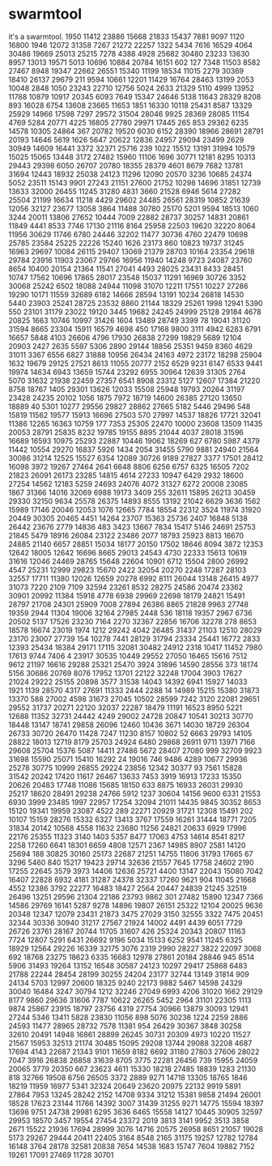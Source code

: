 # swarmtool
it's a swarmtool.
1950
11412
23886
15668
21833
15437
7881
9097
1120
16800
1946
12072
31358
7267
21272
22257
1322
5434
7616
16529
4064
30486
19669
25013
25215
7278
4388
4928
25682
30480
23233
13630
8957
13013
19571
5013
10696
10884
20784
16151
602
127
7348
11503
8582
27467
8948
19347
22662
26551
15340
11199
18534
11015
2279
30369
18410
26137
29679
211
9594
10661
12201
11429
16764
28463
13199
2053
10048
2848
1050
23243
22710
12756
5024
2633
21329
5110
4999
13952
11788
10879
10917
20345
6093
7649
15347
24646
5138
11643
28329
8208
893
16028
6754
13608
23665
11653
1851
16330
10118
25431
8587
13329
25929
14966
17598
7297
29572
31504
28046
9925
28369
28085
11154
4769
5284
20771
4225
16805
27780
29971
17445
265
853
29362
6235
14578
10305
24864
367
20782
19520
6030
6152
28390
18966
28691
28791
20193
14646
5619
1626
5647
20622
12836
24957
29094
23499
2629
30949
14609
16441
3372
32371
25716
239
1022
15512
13191
31994
10579
15025
15065
13448
3172
27482
15960
11106
1696
30771
12181
8295
10313
29443
29398
6050
26707
20780
18355
28379
4601
8679
7682
13781
31694
12443
18932
25038
24123
11296
12090
20570
3236
10685
24374
5052
23511
15143
9901
27243
21151
27600
21752
10298
14696
31851
12739
13633
32000
26455
11245
31280
4831
3660
21528
6946
5614
27282
25504
21199
16634
11218
4429
29602
24485
26561
28319
10852
21639
12056
32127
23677
13058
3864
11488
30780
25170
5201
9594
18513
1060
3244
20011
13806
27652
10444
7009
22882
28737
30257
14831
20861
11849
4441
8533
7746
17130
21116
8164
25958
22503
19620
32220
8064
11956
30629
11746
6780
24446
32202
11477
30736
4760
22479
10698
25785
23584
25225
22226
15240
1626
23173
860
10823
19737
31245
16963
29697
10084
26115
29407
13069
21379
28703
10164
23354
29618
29784
23916
11903
23067
29766
16956
11940
14248
9723
24087
23760
8654
10400
20154
21364
11541
27041
4493
28025
23431
8433
28451
10747
17562
10696
17865
28017
23548
15037
11291
16969
30726
3352
30068
25242
6502
18088
24944
11098
31070
12211
17551
10227
27286
19290
10171
11559
32689
6182
14666
28594
13191
10234
26818
14530
5440
23903
25241
28725
23532
8860
21144
18329
25261
1998
12941
5390
550
23101
31179
23022
19120
3445
19682
24245
24999
25128
29184
4678
20825
1663
10746
10997
31426
1604
13489
28749
3399
78
19041
31120
31594
8665
23304
15911
16579
4698
450
17168
9800
3111
4942
6283
6791
16657
5848
4103
26606
4796
17930
26838
27299
19829
5689
12104
20903
2427
2635
5597
5306
2890
29144
18856
25351
9459
8360
4629
31011
3367
6556
6827
31888
10956
26434
24163
4972
23172
18298
25904
1632
19679
29125
27521
8613
11055
20777
2152
6529
9231
6147
6533
9441
19974
14634
6943
13659
15744
23292
6955
30964
12639
31305
2764
5070
31632
21938
22459
27357
6541
8908
23312
5127
12607
17384
21220
8758
18767
1405
29301
13626
12033
15508
25948
19793
20264
31197
23428
24235
20102
1056
1875
7972
18719
14600
26385
27120
13650
18889
40
5301
10277
29556
29827
28862
27665
5182
5446
29496
548
15819
11562
19577
15913
16696
27503
570
27997
14537
18826
17721
32041
11386
12265
16363
10759
177
7353
25305
22470
10000
23608
13509
11435
20053
28791
25835
8232
19785
19155
8895
21044
4037
28018
31596
16689
16593
10975
25293
22887
10446
19062
18269
627
6780
5987
4379
11442
10554
29270
16837
5926
1434
2054
31455
5790
9881
24940
21564
30086
31214
12525
15527
6354
12089
30726
9189
27827
3377
17501
28412
16098
3972
19267
27464
2641
6648
8806
6256
6757
6325
16505
7202
21823
26091
26173
23285
14815
4614
27233
10947
6429
2932
18600
27254
14562
12183
5259
24693
24076
4072
31327
6272
20008
23085
1867
31366
14016
32069
6988
19173
3409
255
32611
15895
26213
30459
29330
32150
9634
25578
26375
14893
8555
13192
21042
6629
3636
1562
15989
17146
20046
12053
1076
12665
7784
18554
22312
3524
11974
31920
20449
30305
20465
4451
14264
23707
15363
25736
2407
16848
5138
26442
23676
2779
14836
483
3423
13667
7834
15417
5146
24691
25753
21845
5479
18916
26084
23122
23486
2077
18793
25923
8813
16670
24885
21140
6657
28851
15034
18177
20150
17502
18646
8094
3872
12353
12642
18005
12642
16696
8665
29013
24543
4730
22333
15613
10619
31616
12046
24469
28765
15648
22604
10901
6712
15504
2800
26992
4547
25231
12999
29823
15670
2422
32054
20270
2248
17287
28103
32557
17711
11380
12026
12659
20278
6992
8111
26044
13148
26415
4977
31073
7220
2109
7109
32594
23261
8532
28275
24586
20474
23362
30901
20992
11384
15918
4778
6938
29969
22698
18179
24821
15491
28797
21708
24301
25909
7008
27894
26386
8865
21828
9963
27748
19359
2944
11304
19006
32164
27985
2448
536
18118
19357
2967
6736
20502
5137
17526
23230
7164
2270
32367
22856
16706
32278
278
8653
18578
16674
23019
1974
1212
29242
4042
26485
31437
21103
12510
28029
23170
23007
27739
154
10278
7441
28129
31794
23334
25441
16772
2833
12393
25434
18384
29171
17115
32081
30482
24912
2318
10417
11452
7980
17613
9744
7406
4
23917
30535
10449
29552
27050
16465
15616
7512
9612
21197
16616
29288
25321
25470
3924
31896
14590
28556
373
18174
5156
30686
20769
8076
17952
13701
22122
32248
17004
3903
17627
21024
29222
25155
20898
3577
31538
14043
14392
6941
15927
14033
1921
1139
28570
4317
27691
11333
2444
2288
14
14989
15215
15380
31873
13370
588
27002
4598
31673
27045
10502
28599
7242
3120
22081
29651
29552
31737
20271
22120
32037
22287
18479
11191
16523
8950
5221
12688
11352
32731
24442
4249
29002
24728
20847
10541
30213
30770
18448
13147
18741
29858
26096
12460
10436
3671
14030
18729
26304
26733
30720
26470
11428
7247
11230
8157
10802
52
6663
29793
14105
28822
18013
12719
8179
25703
24924
6480
29868
26911
9711
13971
7166
29608
25704
15376
5087
14411
27486
5672
28407
27080
999
32709
9923
31698
15590
25071
15410
16292
24
19016
746
9486
4289
10677
29936
25278
30775
10999
26855
29224
23856
12342
30377
93
7561
15828
31542
20242
17420
11617
26467
13633
7453
3919
16913
17233
15350
20626
20483
17748
11086
15685
18150
633
8875
16933
26031
29930
25217
18620
28491
29238
24766
5912
1237
30604
14156
9600
6331
21553
6930
3999
23485
1997
22957
17254
32094
21011
14435
9845
30352
8653
15120
19341
19959
23087
4522
289
22271
20929
31721
12308
15491
202
10107
15159
28276
15332
6327
13413
3767
17559
16261
31444
18771
7205
31834
20142
10568
4558
11632
23680
11256
24821
20633
6929
17996
22176
25355
11323
3140
1403
5357
8477
17063
4753
14614
8541
8217
2258
17260
6641
18301
6659
4808
12571
2367
14985
8907
2581
14120
25694
188
30825
30160
25173
22687
21251
14755
11806
31793
17665
67
3296
5460
840
15217
19423
29714
32636
21557
7645
17758
24602
2190
17255
22645
3579
3973
14406
12636
25721
4400
13147
22043
15080
7042
16407
22828
6932
4181
31287
24378
32337
17260
9621
904
11045
21668
4552
12386
3792
22277
16483
18427
2564
20447
24839
21245
32519
26496
13251
29596
21304
22186
23793
9862
301
27482
15890
12347
7366
14586
29769
16141
5287
9278
14896
19807
26151
25322
12104
20025
9636
20348
12347
12079
23431
21873
3475
27029
3150
32555
3322
7475
20451
32344
30336
30940
31217
27567
21924
14002
4491
4439
6051
7729
26726
23761
28167
20744
11705
31607
426
25324
20343
20807
11163
7724
12807
5291
6431
26692
9196
5034
15133
6252
9541
11245
6325
18929
12564
29226
16339
32175
3076
2319
2990
28227
3822
22097
3068
692
18768
23275
18623
6335
16683
12978
27861
20184
28846
945
8514
5906
31493
19264
13152
16548
30587
24123
10297
29417
25868
6483
21788
22244
28454
28199
30255
24204
23177
32744
13149
31814
909
24134
5703
12997
20600
18325
9240
22173
9882
5467
14598
24329
30040
16484
3247
30794
1212
32246
27049
6993
4206
31020
1662
29129
8177
9860
29636
31606
7787
10622
26265
5452
2964
31101
22305
1113
9874
25867
23915
18797
23756
4319
27754
30966
13879
30093
12941
27244
5346
13411
5828
23830
11056
898
5076
30236
1224
2259
2886
24593
11477
28965
28732
7578
11381
954
26429
30367
3848
30258
32610
20491
14948
16861
28899
26245
30731
20309
4973
10220
11527
21567
15953
32513
21174
30485
15095
29208
13744
29088
32208
4687
17694
4143
22687
21343
9101
11659
8182
6692
31180
27803
27606
28022
7047
3916
26838
26858
31639
8705
3775
22281
26456
739
15955
24059
20065
3779
20350
667
23623
4611
15330
18218
27485
18839
1283
21130
818
32766
19508
6756
26505
3372
2889
9271
14718
13305
18765
1846
18219
11959
16977
5341
32324
20649
23620
20975
22132
9919
5891
27864
7953
13245
28242
2152
14708
9334
31212
15381
9858
21494
26001
18528
17623
23144
11766
14392
3007
31439
31255
9271
14775
15594
18397
13698
9751
24738
29981
6295
3636
6465
15558
14127
10445
30905
32597
29953
18570
3457
19554
27454
23372
2019
3813
3141
9952
3513
3858
2671
15522
21936
17694
28999
3076
14716
20575
26958
8651
21057
19028
5173
29267
29444
20411
22405
3164
8548
2165
31175
19257
12782
12784
16148
3764
28178
32581
20838
7654
14538
1683
15747
7604
19882
7152
19261
17091
27469
11728
30701
